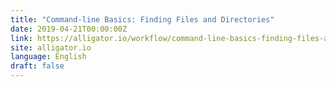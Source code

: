```yaml
---
title: "Command-line Basics: Finding Files and Directories"
date: 2019-04-21T00:00:00Z
link: https://alligator.io/workflow/command-line-basics-finding-files-and-directories/
site: alligator.io
language: English
draft: false
---
```

